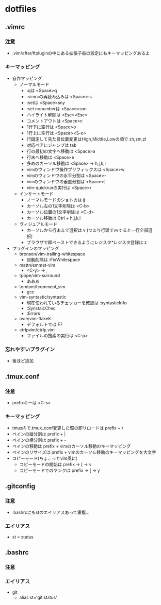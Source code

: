 # dotfiles



## .vimrc

### 注意
- .vim/after/ftpluginの中にある拡張子毎の設定にもキーマッピングあるよ

### キーマッピング
- 自作マッピング
  - ノーマルモード
    - :qは \<Space>q
    - .vimrcの再読み込みは \<Space>:s
    - :setは \<Space>sny
    - :set nonumberは \<Space>snn
    - ハイライト解除は \<Esc>\<Esc>
    - コメントアウトは \<Space>c
    - 1行下に空行は \<Space>o
    - 1行上に空行は \<Space>\<S-o>
    - 行固定して見た目位置変更はHigh,Middle,Lowの順で zh,zm,zl
    - 対応ペアにジャンプは tab
    - 行の最初の文字へ移動は \<Space>a
    - 行末へ移動は \<Space>e
    - 多めのカーソル移動は \<Space> → h,j,k,l
    - vimのウィンドウ操作プリフィックスは \<Space>w
    - vimのウィンドウの水平分割は \<Space>-
    - vimのウィンドウの垂直分割は \<Space>|
    - vim-quickrunの実行は \<Space>r
  - インサートモード
    - ノーマルモードのショトカは jj
    - カーソル左の1文字削除は \<C-b>
    - カーソル位置の1文字削除は \<C-d>
    - カーソル移動は Ctrl + h,j,k,l
  - ヴィジュアルモード
    - カーソルから行末まで選択は v (つまり行頭でvvすると一行全部選択)
    - ブラウザで即ペーストできるようにレジスタ\*レジスタ登録は z
- プラグインのマッピング
  - bronson/vim-trailing-whitespace
    - 自動削除は :FixWhitespace
  - mattn/emmet-vim
    - \<C-y> → ,
  - tpope/vim-surround
    - あああ
  - tomtom/tcomment_vim
    - gcc
  - vim-syntastic/syntastic
    - 現在使われているチェッカーを確認は :syntasticInfo
    - :SynstaicChec
    - :Errors
  - nvie/vim-flake8
    - デフォルトでは F7
  - ctrlpvim/ctrlp.vim
    - ファイルの捜索の実行は \<C-p>

### 忘れやすいプラグイン
- 後ほど追加



## .tmux.conf

### 注意
- prefixキーは \<C-s>

### キーマッピング
- tmux内で.tmux_conf変更した際の即リロードは prefix + r
- ペインの縦分割は prefix + |
- ペインの横分割は prefix + -
- ペインの移動は prefix + vimのカーソル移動のキーマッピング
- ペインのリサイズは prefix + vimのカーソル移動のキーマッピングを大文字
- コピーモード(ちょこっとvim風に)
  - コピーモードの開始は prefix → [ → v
  - コピーモードでのヤンクは prefix → [ → y



## .gitconfig

### 注意
- .bashrcにもstのエイリアスあって重複…

### エイリアス
- st = status



## .bashrc

### 注意

### エイリアス
- git
  - alias st='git status'
